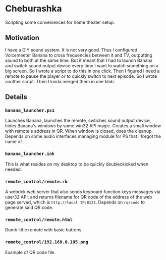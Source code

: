 # Cheburashka
Scripting some conveniences for home theater setup.

## Motivation
I have a DIY sound system. It is not very good. Thus I configured Voicemeeter Banana to cross frequencies between it and TV, outputting sound to both at the same time. But it meant that I had to launch Banana and switch sound output device every time I want to watch something on a big screen. So I wrote a script to do this in one click. Then I figured I need a remote to pause the player or to quickly switch to next episode. So I wrote another script. Then I kinda merged them in one blob.

## Details
### `banana_launcher.ps1`
Launches Banana, launches the remote, swtiches sound output device, hides Banana's windows by some win32 API magic. Creates a small window with remote's address in QR. When window is closed, does the cleanup. Depends on some audio interfaces managing module for PS that I forgot the name of.

### `banana_launcher.ink`
This is what resides on my desktop to be quickly doubleckicked when needed.

### `remote_control/remote.rb`
A webrick web server that also sends keyboard function keys messages via user32 API, and returns filename for QR code of the address of the web page served, which is `http://local IP:8123`. Depends on `rqrcode` to generate said QR code.

### `remote_control/remote.html`
Dumb little remote with basic buttons.

### `remote_control/192.168.0.105.png`
Example of QR code file.

